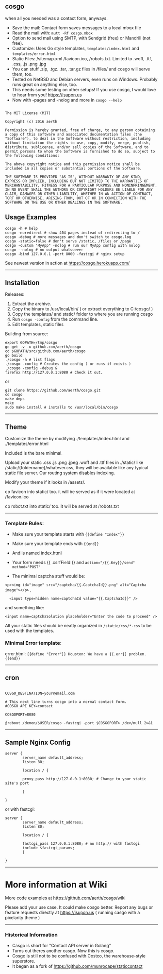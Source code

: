 ## cosgo
when all you needed was a contact form, anyways.

* Save the mail: Contact form saves messages to a local mbox file
* Read the mail with: `mutt -Rf cosgo.mbox`
* Option to send mail using SMTP, with Sendgrid (free) or Mandrill (not free).
* Customize: Uses Go style templates, `templates/index.html` and `templates/error.html`
* Static Files: /sitemap.xml /favicon.ico, /robots.txt. Limited to .woff, .ttf, .css, .js .png .jpg
* You can stuff .zip, .tgz. .tar, .tar.gz files in /files/ and cosgo will serve them, too.
* Tested on NetBSD and Debian servers, even runs on Windows. Probably runs great on anything else, too.
* This needs some testing on other setups! If you use cosgo, I would love to hear from you! https://isupon.us
* Now with -pages and -nolog and more in `cosgo --help`

```

The MIT License (MIT)

Copyright (c) 2016 aerth

Permission is hereby granted, free of charge, to any person obtaining a copy of this software and associated documentation files (the "Software"), to deal in the Software without restriction, including without limitation the rights to use, copy, modify, merge, publish, distribute, sublicense, and/or sell copies of the Software, and to permit persons to whom the Software is furnished to do so, subject to the following conditions:

The above copyright notice and this permission notice shall be included in all copies or substantial portions of the Software.

THE SOFTWARE IS PROVIDED "AS IS", WITHOUT WARRANTY OF ANY KIND, EXPRESS OR IMPLIED, INCLUDING BUT NOT LIMITED TO THE WARRANTIES OF MERCHANTABILITY, FITNESS FOR A PARTICULAR PURPOSE AND NONINFRINGEMENT. IN NO EVENT SHALL THE AUTHORS OR COPYRIGHT HOLDERS BE LIABLE FOR ANY CLAIM, DAMAGES OR OTHER LIABILITY, WHETHER IN AN ACTION OF CONTRACT, TORT OR OTHERWISE, ARISING FROM, OUT OF OR IN CONNECTION WITH THE SOFTWARE OR THE USE OR OTHER DEALINGS IN THE SOFTWARE.

```

## Usage Examples



```
cosgo -h # help
cosgo -noredirect # show 404 pages instead of redirecting to /
cosgo -debug # more messages and don't switch to cosgo.log
cosgo -static=false # don't serve /static, /files or /page
cosgo -custom "MyApp" -nolog # run our MyApp config with nolog
cosgo --nolog # no output whatsoever
cosgo -bind 127.0.0.1 -port 8000 -fastcgi # nginx setup

```

See newest version in action at https://cosgo.herokuapp.com/

-------

## Installation

Releases:

1. Extract the archive.
2. Copy the binary to /usr/local/bin/ ( or extract everything to C:/cosgo/ )
3. Copy the templates/ and static/ folder to where you are running cosgo
4. Run `cosgo -config` from the command line.
5. Edit templates, static files

Building from source:

```
export GOPATH=/tmp/cosgo
go get -v -u github.com/aerth/cosgo
cd $GOPATH/src/github.com/aerth/cosgo
go build
./cosgo -h # list flags
./cosgo -config # Creates the config ( or runs if exists )
./cosgo -config -debug &
firefox http://127.0.0.1:8080 # Check it out.

```

or
 

```
git clone https://github.com/aerth/cosgo.git
cd cosgo
make deps
make
sudo make install # installs to /usr/local/bin/cosgo

```

-------

## Theme

Customize the theme by modifying ./templates/index.html and ./templates/error.html

Included is the bare minimal.

Upload your static .css .js .png .jpeg .woff and .ttf files in ./static/ like /static/{foldername}/whatever.css, they will be available like any typical static file server. Our routing system disables indexing.

Modify your theme if it looks in /assets/.

cp favicon into static/ too. it will be served as if it were located at /favicon.ico

cp robot.txt into static/ too. it will be served at /robots.txt

-------

### Template Rules:

  * Make sure your template starts with `{{define "Index"}}`

  * Make sure your template ends with `{{end}}`

  * And is named index.html

  * Your form needs {{ .csrfField }} and `action="/{{.Key}}/send" method="POST"`
  * The minimal captcha stuff would be:

`
    <p><img id="image" src="/captcha/{{.CaptchaId}}.png" alt="Captcha image"></p>
 ` ,

 `  <input type=hidden name=captchaId value="{{.CaptchaId}}" />`

  and something like:

`
 <input name=captchaSolution placeholder="Enter the code to proceed" />
`

All your static files should be neatly organized in `/static/css/*.css` to be used with the templates.


### Minimal Error template:

error.html:
`{{define "Error"}}
Houston: We have a {{.err}} problem.
{{end}}`

-------

## cron
```cron

COSGO_DESTINATION=your@email.com

# This next line turns cosgo into a normal contact form.
#COSGO_API_KEY=contact

COSGOPORT=8080

@reboot /demon/$USER/cosgo -fastcgi -port $COSGOPORT> /dev/null 2>&1

```

-------


## Sample Nginx Config

```nginx
server {
        server_name default_address;
        listen 80;

        location / {

        proxy_pass http://127.0.0.1:8080; # Change to your static site's port

        }

}

```

or with fastcgi:

```nginx
server {
        server_name default_address;
        listen 80;

        location / {

        fastcgi_pass 127.0.0.1:8080; # no http:// with fastcgi
        include $fastcgi_params;
        }

}

```
-------

# More information at Wiki

More code examples at https://github.com/aerth/cosgo/wiki

Please add your use case. It could make cosgo better. Report any bugs or feature requests directly at https://isupon.us ( running casgo with a pixelarity theme )

-------

### Historical Information

* Casgo is short for "Contact API server in Golang"
* Turns out theres another casgo. Now this is cosgo.
* Cosgo is still not to be confused with Costco, the warehouse-style superstore.
* It began as a fork of https://github.com/munrocape/staticcontact
